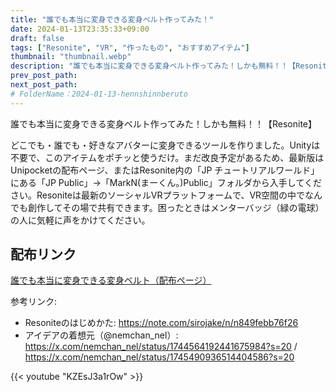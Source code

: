 ```yaml
---
title: "誰でも本当に変身できる変身ベルト作ってみた！"
date: 2024-01-13T23:35:33+09:00
draft: false
tags: ["Resonite", "VR", "作ったもの", "おすすめアイテム"]
thumbnail: "thumbnail.webp"
description: "誰でも本当に変身できる変身ベルト作ってみた！しかも無料！！【Resonite】"
prev_post_path:
next_post_path:
# FolderName：2024-01-13-hennshinnberuto
---
```


誰でも本当に変身できる変身ベルト作ってみた！しかも無料！！【Resonite】

どこでも・誰でも・好きなアバターに変身できるツールを作りました。Unityは不要で、このアイテムをポチッと使うだけ。まだ改良予定があるため、最新版はUnipocketの配布ページ、またはResonite内の「JP チュートリアルワールド」にある「JP Public」→「MarkN(まーくん。)Public」フォルダから入手してください。Resoniteは最新のソーシャルVRプラットフォームで、VR空間の中でなんでも創作してその場で共有できます。困ったときはメンターバッジ（緑の電球）の人に気軽に声をかけてください。

## 配布リンク

<a href="https://uni-pocket.com/ja/items/ec88ebe0-2f1d-4063-9764-630a4b771d46" class="dynamic-link-card"></a>
    <noscript>
        <p><a href="https://uni-pocket.com/ja/items/ec88ebe0-2f1d-4063-9764-630a4b771d46">誰でも本当に変身できる変身ベルト（配布ページ）</a></p>
    </noscript>

参考リンク:
- Resoniteのはじめかた: https://note.com/sirojake/n/n849febb76f26
- アイデアの着想元（@nemchan_nel）: https://x.com/nemchan_nel/status/1744564192441675984?s=20 / https://x.com/nemchan_nel/status/1745490936514404586?s=20

{{< youtube "KZEsJ3a1rOw" >}}
